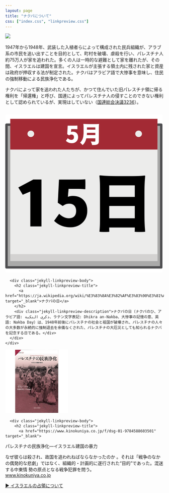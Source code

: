 ```yaml
---
layout: page
title: "ナクバについて"
css: ["index.css", "linkpreview.css"]
---
```

<div class="page">

<img src="{{site.baseurl}}/assets/img/nakba.jpg" style="max-width:100%;">

<p>1947年から1948年、武装した入植者らによって構成された民兵組織が、アラブ系の市民を追い出すことを目的として、町村を破壊、虐殺を行い、パレスチナ人約75万人が家を追われた。多くの人は一時的な避難として家を離れたが、その間、イスラエルは建国を宣言。イスラエルが主張する領土内に残された家と資産は政府が押収する法が制定された。ナクバはアラビア語で大惨事を意味し、住民の強制移動による民族浄化である。</p>
<p>ナクバによって家を追われた人たちが、かつて住んでいた旧パレスチナ領に帰る権利を「帰還権」と呼び、国連によってパレスチナ人の侵すことのできない権利として認められているが、実現はしていない（<a href="https://ja.wikipedia.org/wiki/%E5%9B%BD%E9%9A%9B%E9%80%A3%E5%90%88%E7%B7%8F%E4%BC%9A%E6%B1%BA%E8%AD%B03236" target="_blank">国連総会決議3236</a>）。</p>

<br />

<div class="jekyll-linkpreview-wrapper">
  <div class="jekyll-linkpreview-wrapper-inner">
    <div class="jekyll-linkpreview-content">
      <div class="jekyll-linkpreview-image">
        <a href="https://ja.wikipedia.org/wiki/%E3%83%8A%E3%82%AF%E3%83%90%E3%81%AE%E6%97%A5" target="_blank">
          <img src="/assets/img/nakba_day.png" />
        </a>
      </div>

      <div class="jekyll-linkpreview-body">
        <h2 class="jekyll-linkpreview-title">
          <a href="https://ja.wikipedia.org/wiki/%E3%83%8A%E3%82%AF%E3%83%90%E3%81%AE%E6%97%A5" target="_blank">ナクバの日</a>
        </h2>
        <div class="jekyll-linkpreview-description">ナクバの日（ナクバのひ、アラビア語: ذكرى النكبة、ラテン文字表記: Dhikra an-Nakba、大惨事の記憶の意、英語: Nakba Day）は、1948年前後にパレスチナの社会と祖国が破壊され、パレスチナの人々の大多数が永続的に強制退去を余儀なくされた、パレスチナの大厄災としても知られるナクバを記念する日である。</div>
      </div>
    </div>
  </div>
</div>

<div class="jekyll-linkpreview-wrapper">
  <div class="jekyll-linkpreview-wrapper-inner">
    <div class="jekyll-linkpreview-content">
      <div class="jekyll-linkpreview-image">
        <a href="https://www.kinokuniya.co.jp/f/dsg-01-9784588603501" target="_blank">
          <img src="/assets/img/nakba_book.png" />
        </a>
      </div>

      <div class="jekyll-linkpreview-body">
        <h2 class="jekyll-linkpreview-title">
          <a href="https://www.kinokuniya.co.jp/f/dsg-01-9784588603501" target="_blank">
 パレスチナの民族浄化―イスラエル建国の暴力</a>
        </h2>
        <div class="jekyll-linkpreview-description">なぜ彼らは殺され、故国を追われねばならなかったのか
。それは「戦争のなかの偶発的な悲劇」ではなく、組織的・計画的に遂行された“目的”であった。混迷する中東情
勢の原点となる戦争犯罪を問う。</div>
      </div>
    </div>
    <div class="jekyll-linkpreview-footer">
      <a href="//www.kinokuniya.co.jp" target="_blank">www.kinokuniya.co.jp</a>
    </div>
  </div>
</div>

<a href="/occupation">▶︎ イスラエルの占領について</a>

</div>
